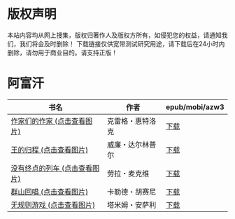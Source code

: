 # 版权声明

本站内容均从网上搜集，版权归著作人及版权方所有，如侵犯您的权益，请通知我们，我们将会及时删除！ 下载链接仅供宽带测试研究用途，请下载后在24小时内删除，请勿用于商业目的。请支持正版！

# 阿富汗

| 书名 | 作者 | epub/mobi/azw3 |
| --- | --- | --- |
| [作家们的作家 (点击查看图片)](https://www.dushupai.com/attachment/2024/06/12/4811ebcd21340ac1.jpg) | 克雷格・惠特洛克 | [下载](https://url89.ctfile.com/f/31084289-1375492210-4f29b8?p=8866) |
| [王的归程 (点击查看图片)](https://www.dushupai.com/attachment/2024/06/11/8301775757d6bb5b.jpg) | 威廉・达尔林普尔 | [下载](https://url89.ctfile.com/f/31084289-1375510789-d047d4?p=8866) |
| [没有终点的列车 (点击查看图片)](https://www.dushupai.com/attachment/2024/06/06/cc37e95722bb995b.jpg) | 劳拉・麦克维 | [下载](https://url89.ctfile.com/f/31084289-1357030246-4da254?p=8866) |
| [群山回唱 (点击查看图片)](https://www.dushupai.com/attachment/2024/06/05/2be11b9aa36687ba.jpg) | 卡勒德・胡赛尼 | [下载](https://url89.ctfile.com/f/31084289-1357029064-c691c9?p=8866) |
| [无规则游戏 (点击查看图片)](https://www.dushupai.com/attachment/2024/06/05/c8cd5f047e2cd5db.jpg) | 塔米姆・安萨利 | [下载](https://url89.ctfile.com/f/31084289-1357027660-1f7858?p=8866) |
